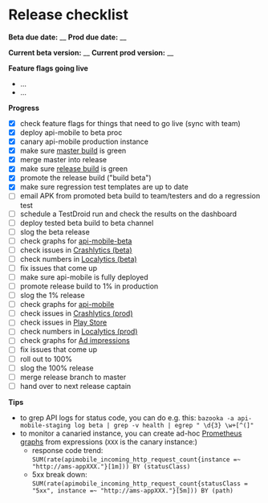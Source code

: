 # Release checklist

**Beta due date:** __
**Prod due date:** __

**Current beta version:** __
**Current prod version:** __

**Feature flags going live**

- ...
- ...

**Progress**

- [x] check feature flags for things that need to go live (sync with team)
- [x] deploy api-mobile to beta proc
- [x] canary api-mobile production instance
- [x] make sure [master build](http://ci.mobile.s-cloud.net:8080/view/android/job/soundcloud_android_integration_tests/) is green
- [x] merge master into release
- [x] make sure [release build](http://ci.mobile.s-cloud.net:8080/view/android/job/soundcloud_android_release/) is green
- [x] promote the release build ("build beta")
- [x] make sure regression test templates are up to date
- [ ] email APK from promoted beta build to team/testers and do a regression test
- [ ] schedule a TestDroid run and check the results on the dashboard
- [ ] deploy tested beta build to beta channel
- [ ] slog the beta release
- [ ] check graphs for [api-mobile-beta](http://promdash.int.s-cloud.net/api-mobile-beta)
- [ ] check issues in [Crashlytics (beta)](https://www.crashlytics.com/soundcloudandroid/android/apps/com.soundcloud.android)
- [ ] check numbers in [Localytics (beta)](https://dashboard.localytics.com/interact?org_id=127#/?app_id=8fecc6a72fcb74ddc76e2ac-02fa3b92-08f2-11e3-120d-004a77f8b47f)
- [ ] fix issues that come up
- [ ] make sure api-mobile is fully deployed
- [ ] promote release build to 1% in production
- [ ] slog the 1% release
- [ ] check graphs for [api-mobile](http://promdash.int.s-cloud.net/api-mobile)
- [ ] check issues in [Crashlytics (prod)](https://www.crashlytics.com/soundcloudandroid/android/apps/com.soundcloud.android)
- [ ] check issues in [Play Store](https://play.google.com/apps/publish/?dev_acc=04754990293619832077#ErrorClusterListPlace:p=com.soundcloud.android&lr=LAST_24_HRS)
- [ ] check numbers in [Localytics (prod)](https://dashboard.localytics.com/interact?org_id=127#/?app_id=182e977569f7648ada7d3b0-7806ed4c-0a4a-11e3-8dbf-005cf8cbabd8)
- [ ] check graphs for [Ad impressions](http://promdash.int.s-cloud.net/ads-on-android)
- [ ] fix issues that come up
- [ ] roll out to 100%
- [ ] slog the 100% release
- [ ] merge release branch to master
- [ ] hand over to next release captain

**Tips**

- to grep API logs for status code, you can do e.g. this:
  `bazooka -a api-mobile-staging log beta | grep -v health | egrep " \d{3} \w+[^(]"`
- to monitor a canaried instance, you can create ad-hoc [Prometheus graphs](http://prometheus-api-mobile:9090/graph) from expressions (`XXX` is the canary instance:)
  - response code trend: `SUM(rate(apimobile_incoming_http_request_count{instance =~ "http://ams-appXXX."}[1m])) BY (statusClass)`
  - 5xx break down: `SUM(rate(apimobile_incoming_http_request_count{statusClass = "5xx", instance =~ "http://ams-appXXX."}[5m])) BY (path)`

